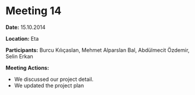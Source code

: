 # Meeting 14 #

**Date:** 15.10.2014

**Location:** Eta

**Participants:** Burcu Kılıçaslan, Mehmet Alparslan Bal, Abdülmecit Özdemir, Selin Erkan

**Meeting Actions:**
  * We discussed our  project detail.
  * We updated the project plan


